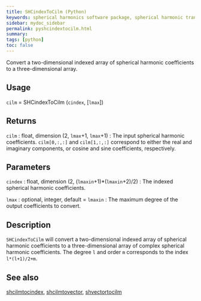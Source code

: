 ```yaml
---
title: SHCindexToCilm (Python)
keywords: spherical harmonics software package, spherical harmonic transform, legendre functions, multitaper spectral analysis, fortran, Python, gravity, magnetic field
sidebar: mydoc_sidebar
permalink: pyshcindextocilm.html
summary:
tags: [python]
toc: false
---
```


Convert a two-dimensional indexed array of spherical harmonic coefficients to a three-dimensional array.

## Usage

`cilm` = SHCindexToCilm (`cindex`, [`lmax`])

## Returns

`cilm` : float, dimension (2, `lmax`+1, `lmax`+1)
:   The input spherical harmonic coefficients. `cilm[0,:,:]` and `cilm[1,:,:]` correspond to either the real and imaginary components, or cosine and sine coefficients, respectively.

## Parameters

`cindex` : float, dimension (2, (`lmaxin`+1)\*(`lmaxin`+2)/2)
:   The indexed spherical harmonic coefficients.

`lmax` : optional, integer, default = `lmaxin`
:   The maximum degree of the output coefficients to convert.

## Description

`SHCindexToCilm` will convert a two-dimensional indexed array of spherical harmonic coefficients to a three-dimensional array of complex spherical harmonic coefficients.  The degree `l` and order `m` corresponds to the index `l*(l+1)/2+m`.

## See also

[shcilmtocindex](pyshcilmtocindex.html), [shcilmtovector](pyshcilmtovector.html), [shvectortocilm](pyshvectortocilm.html)
